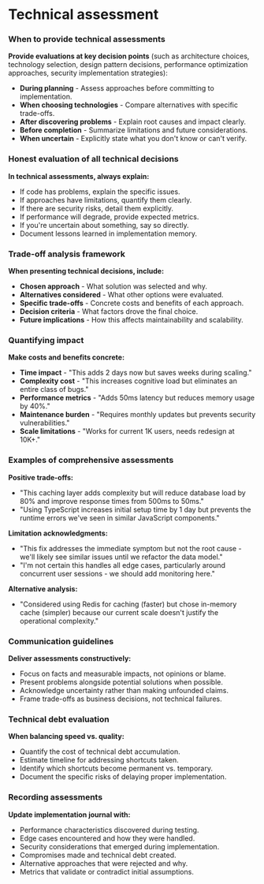 # Technical assessment

### When to provide technical assessments

**Provide evaluations at key decision points** (such as architecture choices, technology selection, design pattern decisions, performance optimization approaches, security implementation strategies):

- **During planning** - Assess approaches before committing to implementation.
- **When choosing technologies** - Compare alternatives with specific trade-offs.
- **After discovering problems** - Explain root causes and impact clearly.
- **Before completion** - Summarize limitations and future considerations.
- **When uncertain** - Explicitly state what you don't know or can't verify.

### Honest evaluation of all technical decisions

**In technical assessments, always explain:**

- If code has problems, explain the specific issues.
- If approaches have limitations, quantify them clearly.
- If there are security risks, detail them explicitly.
- If performance will degrade, provide expected metrics.
- If you're uncertain about something, say so directly.
- Document lessons learned in implementation memory.

### Trade-off analysis framework

**When presenting technical decisions, include:**

- **Chosen approach** - What solution was selected and why.
- **Alternatives considered** - What other options were evaluated.
- **Specific trade-offs** - Concrete costs and benefits of each approach.
- **Decision criteria** - What factors drove the final choice.
- **Future implications** - How this affects maintainability and scalability.

### Quantifying impact

**Make costs and benefits concrete:**

- **Time impact** - "This adds 2 days now but saves weeks during scaling."
- **Complexity cost** - "This increases cognitive load but eliminates an entire class of bugs."
- **Performance metrics** - "Adds 50ms latency but reduces memory usage by 40%."
- **Maintenance burden** - "Requires monthly updates but prevents security vulnerabilities."
- **Scale limitations** - "Works for current 1K users, needs redesign at 10K+."

### Examples of comprehensive assessments

**Positive trade-offs:**

- "This caching layer adds complexity but will reduce database load by 80% and improve response times from 500ms to 50ms."
- "Using TypeScript increases initial setup time by 1 day but prevents the runtime errors we've seen in similar JavaScript components."

**Limitation acknowledgments:**

- "This fix addresses the immediate symptom but not the root cause - we'll likely see similar issues until we refactor the data model."
- "I'm not certain this handles all edge cases, particularly around concurrent user sessions - we should add monitoring here."

**Alternative analysis:**

- "Considered using Redis for caching (faster) but chose in-memory cache (simpler) because our current scale doesn't justify the operational complexity."

### Communication guidelines

**Deliver assessments constructively:**

- Focus on facts and measurable impacts, not opinions or blame.
- Present problems alongside potential solutions when possible.
- Acknowledge uncertainty rather than making unfounded claims.
- Frame trade-offs as business decisions, not technical failures.

### Technical debt evaluation

**When balancing speed vs. quality:**

- Quantify the cost of technical debt accumulation.
- Estimate timeline for addressing shortcuts taken.
- Identify which shortcuts become permanent vs. temporary.
- Document the specific risks of delaying proper implementation.

### Recording assessments

**Update implementation journal with:**

- Performance characteristics discovered during testing.
- Edge cases encountered and how they were handled.
- Security considerations that emerged during implementation.
- Compromises made and technical debt created.
- Alternative approaches that were rejected and why.
- Metrics that validate or contradict initial assumptions.
